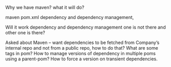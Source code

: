 Why we have maven? what it will do?

maven pom.xml dependency and dependency management,

Will it work dependency and dependency management one is not there and other one is there?

Asked about Maven – want dependencies to be fetched from Company’s internal repo
and not from a public repo, how to do that? What are some tags in pom? How to
manage versions of dependency in multiple poms using a parent-pom? How to force a
version on transient dependencies.
